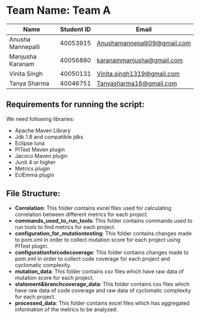 
# Team Name: Team A
|Name             |Student ID| Email                    |
|------------------|----------|--------------------------|
|Anusha Mannepalli|	40053915|	Anushamannepalli09@gmail.com|
|Manjusha Karanam|	40056880|	karanammanjusha@gmail.com|
|Vinita Singh	|40050131	|Vinita.singh1319@gmail.com|
|Tanya Sharma|	40046751	|Tanyasharma16@gmail.com|

## Requirements for running the script:
We need following libraries:
- Apache Maven Library
- Jdk 1.8 and compatible jdks
- Eclipse luna
-	PITest Maven plugin
-	Jacoco Maven plugin
-	Junit 4 or higher
- Metrics plugin
-	EclEmma plugin

## File Structure:

- **Correlation**: 
   This folder contains excel files used for calculating correlation between different metrics for each project.
- **commands_used_to_run_tools**: 
   This folder contains commands used to run tools to find metrics for each project.
- **configuration_for_mutationtesting**:
   This folder contains changes made to pom.xml in order to collect mutation score for each project using PITest plugin.
- **configurationforcodecoverage**:
   This folder contains changes made to pom.xml in order to collect code coverage for each project and cyclomatic complexity.
- **mutation_data**:
   This folder contains csv files which have raw data of mutation score for each project.
- **statement&branchcoverage_data**:
   This folder contains csv files which have raw data of code coverage and raw data of cyclomatic complexity for each project.
- **processed_data**:
    This folder contains excel files which has aggregated information of the metrics to be analyzed.
